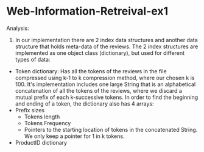 # Web-Information-Retreival-ex1

Analysis:

1. In our implementation there are 2 index data structures and another data structure that holds meta-data of the reviews.
The 2 index structures are implemented as one object class (dictionary), but used for different types of data:
- Token dictionary: Has all the tokens of the reviews in the file compressed using k-1 to k compression method, where our chosen k is 100.
It's implementation includes one large String that is an alphabetical concatenation of all the tokens of the reviews, where we discard a mutual prefix of each k-successive tokens.
In order to find the beginning and ending of a token, the dictionary also has 4 arrays:
- Prefix sizes
    - Tokens length
    - Tokens Frequency
    - Pointers to the starting location of tokens in the concatenated String. We only keep a pointer for 1 in k tokens.
- ProductID dictionary